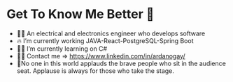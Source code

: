 # Get To Know Me Better 👋
- 👨‍🎓 An electrical and electronics engineer who develops software
- 🔥 I’m currently working JAVA-React-PostgreSQL-Spring Boot
- 🏃🏻 I’m currently learning on C#
- 🤜🤛 Contact me => https://www.linkedin.com/in/ardanogay/
- 💪No one in this world applauds the brave people who sit in the audience seat. Applause is always for those who take the stage.
